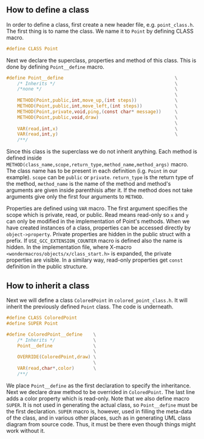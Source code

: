 ## How to define a class
In order to define a class, first create a new header file, e.g. `point_class.h`.
The first thing is to name the class.  We name it to `Point` by defining CLASS macro.

```C
#define CLASS Point
```

Next we declare the superclass, properties and method of this class. This is done by
defining `Point__define` macro.

```C
#define Point__define                                         \
    /* Inherits */                                            \
    /*none */                                                 \
                                                              \
    METHOD(Point,public,int,move_up,(int steps))              \
    METHOD(Point,public,int,move_left,(int steps))            \
    METHOD(Point,private,void,ping,(const char* message))     \
    METHOD(Point,public,void,draw)                            \
                                                              \
    VAR(read,int,x)                                           \
    VAR(read,int,y)                                           \
    /**/

```

Since this class is the superclass we do not inherit anything. 
Each method is defined inside `METHOD(class_name,scope,return_type,method_name,method_args)` macro.
The class name has to be present in each definition (i.g. `Point` in our example). `scope` can be
`public` or `private`.  `return_type` is the return type of the method, `method_name` is the name of the
method and method's arguments are given inside parenthisis after it.  If the method
does not take arguments give only the first four arguments to `METHOD`.

Properties are defined using `VAR` macro. The first argument specifies the scope which is private, read, or
public.  Read means read-only so `x` and `y` can only be modified in the implementation of Point's methods.
When we have created instances of a class, properties can be accessed directly by
`object->property`. Private properties are hidden in the public struct with a prefix. If `USE_GCC_EXTENSION_COUNTER`
macro is defined also the name is hidden. In the implementation file, where X-macro `<wondermacros/objects/x/class_start.h>`
is expanded, the private properties are visible. In a similary way, read-only properties get `const` definition
in the public structure.

## How to inherit a class

Next we will define a class `ColoredPoint` in `colored_point_class.h`.  It will inherit the previously
defined `Point` class. The code is underneath.

```C
#define CLASS ColoredPoint
#define SUPER Point

#define ColoredPoint__define    \
    /* Inherits */              \
    Point__define               \
                                \
    OVERRIDE(ColoredPoint,draw) \
                                \
    VAR(read,char*,color)       \
    /**/
```

We place `Point__define` as the first declaration to specify the inheritance. Next we declare draw method
to be overrided in `ColoredPoint`. The last line adds a color property which is read-only.
Note that we also define macro `SUPER`. It is not used in generating the actual
class, so `Point__define` must be the first declaration. `SUPER` macro is, however,
used in filling the meta-data of the class, and in various other places, such
as in generating UML class diagram from source code. Thus, it must be there
even though things might work without it.

